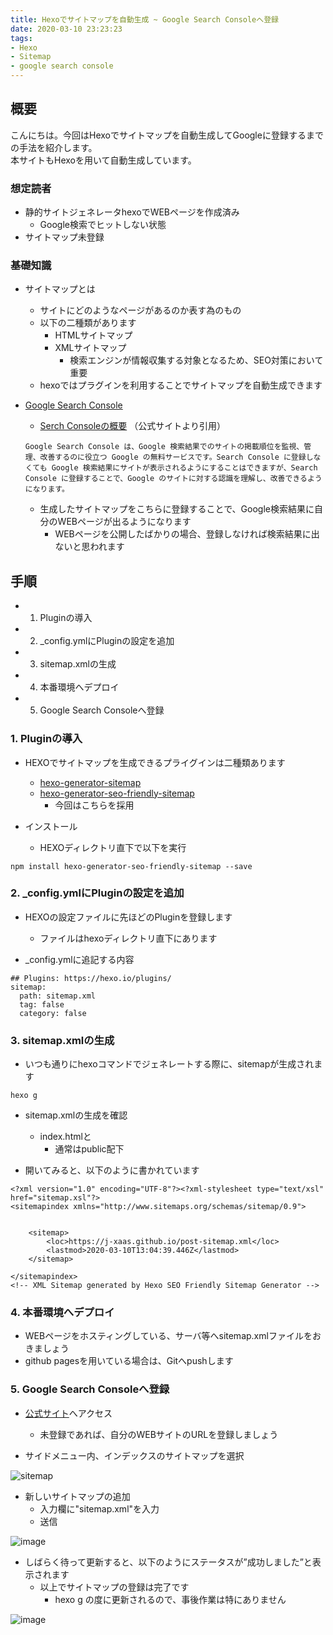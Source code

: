 ```yaml
---
title: Hexoでサイトマップを自動生成 ~ Google Search Consoleへ登録
date: 2020-03-10 23:23:23
tags:
- Hexo
- Sitemap
- google search console
---
```



## 概要
こんにちは。今回はHexoでサイトマップを自動生成してGoogleに登録するまでの手法を紹介します。  
本サイトもHexoを用いて自動生成しています。  

### 想定読者
- 静的サイトジェネレータhexoでWEBページを作成済み
    - Google検索でヒットしない状態
- サイトマップ未登録

### 基礎知識
- サイトマップとは
    - サイトにどのようなページがあるのか表す為のもの
    - 以下の二種類があります
        - HTMLサイトマップ
        - XMLサイトマップ
            - 検索エンジンが情報収集する対象となるため、SEO対策において重要    
    - hexoではプラグインを利用することでサイトマップを自動生成できます

- [Google Search Console](https://support.google.com/webmasters/answer/9128668?hl=ja&ref_topic=9128571)
    - [Serch Consoleの概要](https://support.google.com/webmasters/answer/9128668?hl=ja&ref_topic=9128571) （公式サイトより引用）
    ```
    Google Search Console は、Google 検索結果でのサイトの掲載順位を監視、管理、改善するのに役立つ Google の無料サービスです。Search Console に登録しなくても Google 検索結果にサイトが表示されるようにすることはできますが、Search Console に登録することで、Google のサイトに対する認識を理解し、改善できるようになります。
    ```
    - 生成したサイトマップをこちらに登録することで、Google検索結果に自分のWEBページが出るようになります
        - WEBページを公開したばかりの場合、登録しなければ検索結果に出ないと思われます

## 手順
- 1. Pluginの導入
- 2. _config.ymlにPluginの設定を追加
- 3. sitemap.xmlの生成
- 4. 本番環境へデプロイ
- 5. Google Search Consoleへ登録

### 1. Pluginの導入

- HEXOでサイトマップを生成できるプライグインは二種類あります
    - [hexo-generator-sitemap](https://github.com/hexojs/hexo-generator-sitemap)
    - [hexo-generator-seo-friendly-sitemap]()
        - 今回はこちらを採用

- インストール
    - HEXOディレクトリ直下で以下を実行
```
npm install hexo-generator-seo-friendly-sitemap --save
```

### 2. _config.ymlにPluginの設定を追加

- HEXOの設定ファイルに先ほどのPluginを登録します
    - ファイルはhexoディレクトリ直下にあります

- _config.ymlに追記する内容
```
## Plugins: https://hexo.io/plugins/
sitemap:
  path: sitemap.xml
  tag: false
  category: false
```

### 3. sitemap.xmlの生成
- いつも通りにhexoコマンドでジェネレートする際に、sitemapが生成されます
```
hexo g
```
- sitemap.xmlの生成を確認
    - index.htmlと
        - 通常はpublic配下

- 開いてみると、以下のように書かれています
```
<?xml version="1.0" encoding="UTF-8"?><?xml-stylesheet type="text/xsl" href="sitemap.xsl"?>
<sitemapindex xmlns="http://www.sitemaps.org/schemas/sitemap/0.9">


    <sitemap>
        <loc>https://j-xaas.github.io/post-sitemap.xml</loc>
        <lastmod>2020-03-10T13:04:39.446Z</lastmod>
    </sitemap>

</sitemapindex>
<!-- XML Sitemap generated by Hexo SEO Friendly Sitemap Generator -->

```

### 4. 本番環境へデプロイ
- WEBページをホスティングしている、サーバ等へsitemap.xmlファイルをおきましょう
- github pagesを用いている場合は、Gitへpushします

### 5. Google Search Consoleへ登録

- [公式サイト](https://search.google.com/search-console)へアクセス
    - 未登録であれば、自分のWEBサイトのURLを登録しましょう

- サイドメニュー内、インデックスのサイトマップを選択

![sitemap](https://user-images.githubusercontent.com/41946222/76317221-2d197300-631f-11ea-9b4c-4c7dbb3b3d75.PNG)

- 新しいサイトマップの追加
    - 入力欄に"sitemap.xml"を入力
    - 送信

![image](https://user-images.githubusercontent.com/41946222/76317318-5df9a800-631f-11ea-8995-7722bd39ddc5.png)

- しばらく待って更新すると、以下のようにステータスが”成功しました”と表示されます
    - 以上でサイトマップの登録は完了です
        - hexo g の度に更新されるので、事後作業は特にありません

![image](https://user-images.githubusercontent.com/41946222/76319276-5687ce00-6322-11ea-98de-c4837c6f1785.png)
